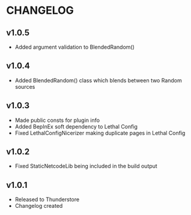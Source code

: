 # CHANGELOG  
  
## v1.0.5  
  
- Added argument validation to BlendedRandom()
  
## v1.0.4  
  
- Added BlendedRandom() class which blends between two Random sources  
  
## v1.0.3  
  
- Made public consts for plugin info  
- Added BepInEx soft dependency to Lethal Config  
- Fixed LethalConfigNicerizer making duplicate pages in Lethal Config  
  
## v1.0.2  
  
- Fixed StaticNetcodeLib being included in the build output  
  
## v1.0.1  
  
- Released to Thunderstore  
- Changelog created  
  
